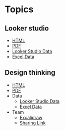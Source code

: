 # Topics

## Looker studio

- [HTML](/src/T01_looker_studio/T01.html)
- [PDF](/src/T01_looker_studio/T01.pdf)
- [Looker Studio Data](https://lookerstudio.google.com/datasources/13d28f27-c7f9-412d-8c48-c961df868d43)
- [Excel Data](/src/T01_looker_studio/sales_demo.xlsx)

## Design thinking

- [HTML](/src/T02_design_thinking/T02.html)
- [PDF](/src/T02_design_thinking/T02.pdf)
- Data
  - [Looker Studio Data](https://lookerstudio.google.com/datasources/2268e52a-ce2d-4ee8-8e50-eacb9bdf2c91)
  - [Excel Data](/src/T02_design_thinking/shopee_orders_small.xlsx)
- Team
  - [Excalidraw](https://excalidraw.com/)
  - [Sharing Link](https://docs.google.com/spreadsheets/d/14f-nizu1duEimAjODL_x-3q8WVElS5yzjf5g0OzTRoI/edit?usp=sharing)
